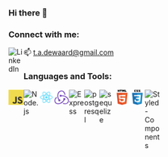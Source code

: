 ### Hi there 👋



### Connect with me:

[<img align="left" alt="LinkedIn" width="30px" src="https://cdn.jsdelivr.net/npm/simple-icons@v3/icons/linkedin.svg" />][linkedin]
📫 t.a.dewaard@gmail.com

### Languages and Tools:

<img align="left" alt="JavaScript" title="JavaScript" width="30px" src="https://raw.githubusercontent.com/github/explore/80688e429a7d4ef2fca1e82350fe8e3517d3494d/topics/javascript/javascript.png"  onmouseover="JavaScript" />

<img align="left" alt="Node.js" title="Node.js" width="30px" src="https://upload.wikimedia.org/wikipedia/commons/thumb/4/4c/Typescript_logo_2020.svg/1200px-Typescript_logo_2020.svg.png" />

<img align="left" alt="React" title="React" width="30px" src="https://raw.githubusercontent.com/github/explore/80688e429a7d4ef2fca1e82350fe8e3517d3494d/topics/react/react.png" />

<img align="left" alt="Redux" title="Redux" width="30px" src="https://raw.githubusercontent.com/github/explore/80688e429a7d4ef2fca1e82350fe8e3517d3494d/topics/redux/redux.png" />

<img align="left" alt="Express" title="Express" width="30px" src="https://avatars1.githubusercontent.com/u/5658226?s=200&v=4" />

<img align="left" alt="postgresql" title="postgresql" width="30px" src="https://devicons.github.io/devicon/devicon.git/icons/postgresql/postgresql-original-wordmark.svg" />
                                                                                                                                                     
<img align="left" alt="sequelize" title="sequelize" width="30px" src="https://avatars1.githubusercontent.com/u/3591786?s=200&v=4" />
                                                                                                              
<img align="left" alt="HTML5" title="HTML5" width="30px" src="https://raw.githubusercontent.com/github/explore/80688e429a7d4ef2fca1e82350fe8e3517d3494d/topics/html/html.png" />

<img align="left" alt="CSS3" title="CSS3" width="30px" src="https://raw.githubusercontent.com/github/explore/80688e429a7d4ef2fca1e82350fe8e3517d3494d/topics/css/css.png" />

<img align="left" alt="Styled-Components" title="Styled-Components" width="30px" src="https://avatars2.githubusercontent.com/u/20658825?s=200&v=4" />


[linkedin]: https://www.linkedin.com/in/timdewaard/




<!--
**TdWa/TdWa** is a ✨ _special_ ✨ repository because its `README.md` (this file) appears on your GitHub profile.

Here are some ideas to get you started:

- 🔭 I’m currently working on ...
- 🌱 I’m currently learning ...
- 👯 I’m looking to collaborate on ...
- 🤔 I’m looking for help with ...
- 💬 Ask me about ...
- 📫 How to reach me: ...
- 😄 Pronouns: ...
- ⚡ Fun fact: ...

<img align="left" alt="GraphQL" width="30px" src="https://raw.githubusercontent.com/github/explore/80688e429a7d4ef2fca1e82350fe8e3517d3494d/topics/graphql/graphql.png" />

-->
